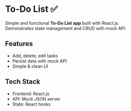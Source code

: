 # To-Do List ✅

Simple and functional **To-Do List app** built with React.js.  
Demonstrates state management and CRUD with mock API.

## Features
- Add, delete, edit tasks
- Persist data with mock API
- Simple & clean UI

## Tech Stack
- Frontend: React.js
- API: Mock JSON server
- State: React hooks
